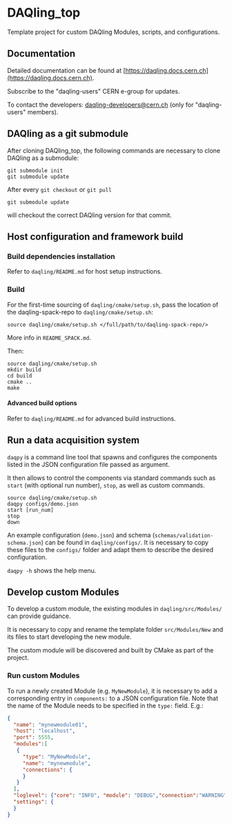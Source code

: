 # DAQling_top

Template project for custom DAQling Modules, scripts, and configurations.

## Documentation

Detailed documentation can be found at [https://daqling.docs.cern.ch](https://daqling.docs.cern.ch).

Subscribe to the "daqling-users" CERN e-group for updates.

To contact the developers: daqling-developers@cern.ch (only for "daqling-users" members).

## DAQling as a git submodule

After cloning DAQling_top, the following commands are necessary to clone DAQling as a submodule:

    git submodule init
    git submodule update

After every `git checkout` or `git pull`

    git submodule update

will checkout the correct DAQling version for that commit.

## Host configuration and framework build

### Build dependencies installation

Refer to `daqling/README.md` for host setup instructions.

### Build

For the first-time sourcing of `daqling/cmake/setup.sh`, pass the location of the daqling-spack-repo to `daqling/cmake/setup.sh`:

    source daqling/cmake/setup.sh </full/path/to/daqling-spack-repo/>

More info in `README_SPACK.md`.

Then:

    source daqling/cmake/setup.sh
    mkdir build
    cd build
    cmake ..
    make

#### Advanced build options

Refer to `daqling/README.md` for advanced build instructions.

## Run a data acquisition system

`daqpy` is a command line tool that spawns and configures the components listed in the JSON configuration file passed as argument.

It then allows to control the components via standard commands such as `start` (with optional run number), `stop`, as well as custom commands.

    source daqling/cmake/setup.sh
    daqpy configs/demo.json
    start [run_num]
    stop
    down

An example configuration (`demo.json`) and schema (`schemas/validation-schema.json`) can be found in `daqling/configs/`. It is necessary to copy these files to the `configs/` folder and adapt them to describe the desired configuration.

`daqpy -h` shows the help menu.

## Develop custom Modules

To develop a custom module, the existing modules in `daqling/src/Modules/` can provide guidance.

It is necessary to copy and rename the template folder `src/Modules/New` and its files to start developing the new module.

The custom module will be discovered and built by CMake as part of the project.

### Run custom Modules

To run a newly created Module (e.g. `MyNewModule`), it is necessary to add a corresponding entry in `components:` to a JSON configuration file. Note that the name of the Module needs to be specified in the `type:` field. E.g.:

```json
{
  "name": "mynewmodule01",
  "host": "localhost",
  "port": 5555,
  "modules":[
   {
     "type": "MyNewModule",
     "name": "mynewmodule",
     "connections": {
     }    
   }
  ],
  "loglevel": {"core": "INFO", "module": "DEBUG","connection":"WARNING"},
  "settings": {
  }
}
```

